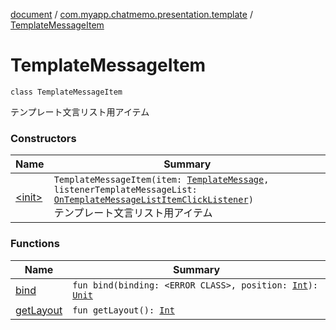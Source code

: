 [document](../../index.md) / [com.myapp.chatmemo.presentation.template](../index.md) / [TemplateMessageItem](./index.md)

# TemplateMessageItem

`class TemplateMessageItem`

テンプレート文言リスト用アイテム

### Constructors

| Name | Summary |
|---|---|
| [&lt;init&gt;](-init-.md) | `TemplateMessageItem(item: `[`TemplateMessage`](../../com.myapp.chatmemo.domain.model.value/-template-message/index.md)`, listenerTemplateMessageList: `[`OnTemplateMessageListItemClickListener`](../../com.myapp.chatmemo.presentation.utils.expansion/-on-template-message-list-item-click-listener/index.md)`)`<br>テンプレート文言リスト用アイテム |

### Functions

| Name | Summary |
|---|---|
| [bind](bind.md) | `fun bind(binding: <ERROR CLASS>, position: `[`Int`](https://kotlinlang.org/api/latest/jvm/stdlib/kotlin/-int/index.html)`): `[`Unit`](https://kotlinlang.org/api/latest/jvm/stdlib/kotlin/-unit/index.html) |
| [getLayout](get-layout.md) | `fun getLayout(): `[`Int`](https://kotlinlang.org/api/latest/jvm/stdlib/kotlin/-int/index.html) |
